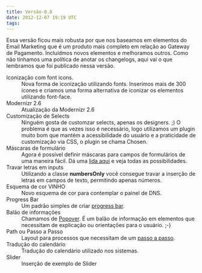 ```yaml
---
title: Versão-0.8
date: 2012-12-07 19:19 UTC
tags:
---
```


<p>Essa versão ficou mais robusta por que nos baseamos em elementos do Email Marketing que é um produto mais completo em relação ao Gateway de Pagamento. Incluídmos novos elementos e melhoramos outros. Como não tínhamos uma política de anotar os changelogs, aqui vai o que lembramos que foi publicado nessa versão.</p>

<dl>
<dt>Iconização com font icons.</dt>
<dd>Nova forma de iconização utilizando fonts. Inserimos mais de 300 ícones e criamos uma forma alternativa de iconizar os elementos utilizando font-face. </dd>

<dt>Modernizr 2.6</dt>
<dd>Atualização da Modernizr 2.6</dd>

<dt>Customização de Selects</dt>
<dd>Ninguém gosta de customzar selects, apenas os designers. ;) O problema é que as vezes isso é necessário, logo utilizamos um plugin muito bom que mantém a acessibilidade do usuário e a praticidade de customização via CSS, o plugin se chama Chosen.</dd>

<dt>Máscaras de formulário</dt>
<dd>Agora é possível definir máscaras para campos de formulários de uma maneira fácil. Dá uma <a href="http://developer.locaweb.com.br/locawebstyle/formularios/mascaras-formularios/">lida aqui</a> e veja todas as possibilidades.</dd>

<dt>Travar letras em inputs</dt>
<dd>Utilizando a classe <b>numbersOnly</b> você consegue travar a inserção de letras em campos de texto, permitindo apenas números.</dd>

<dt>Esquema de cor VINHO</dt>
<dd>Novo esquema de cor para contemplar o painel de DNS.</dd>

<dt>Progress Bar</dt>
<dd>Um padrão simples de criar <a href="/locawebstyle/elementos/barras-de-progresso/">progress bar</a>.</dd>

<dt>Balão de informações</dt>
<dd>Chamamos de <a href="/locawebstyle/elementos/baloes-de-informacao/">Popover</a>. É um balão de informação em elementos que necessitam de explicação ou orientações para o usuário. ;-)</dd>

<dt>Path ou Passo a Passo</dt>
<dd>Layout para processos que necessitam de um <a href="/locawebstyle/layout/paths/">passo a passo</a>. </dd>

<dt>Tradução do calendário</dt>
<dd>Tradução do calendário utilizado nos sistemas.</dd>

<dt>Slider</dt>
<dd>Inserção de exemplo de Slider</dd>
</dl>

